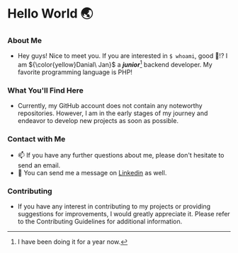 # Hello World 🌏

### About Me

- Hey guys! Nice to meet you. If you are interested in ```$ whoami```, good 🤔!? I am ${\color{yellow}Danial\ Jan}$ a **_junior_**[^1] backend developer. My favorite programming language is PHP!

### What You'll Find Here

- Currently, my GitHub account does not contain any noteworthy repositories. However, I am in the early stages of my journey and endeavor to develop new projects as soon as possible.

### Contact with Me

- 📫 If you have any further questions about me, please don't hesitate to send an email.
- 💬 You can send me a message on [Linkedin](https://linkedin.com/in/danial-jan) as well.

### Contributing

- If you have any interest in contributing to my projects or providing suggestions for improvements, I would greatly appreciate it. Please refer to the Contributing Guidelines for additional information.

[^1]: I have been doing it for a year now.


<!--
**danialzash/danialzash** is a ✨ _special_ ✨ repository because its `README.md` (this file) appears on your GitHub profile.

Here are some ideas to get you started:

- 🔭 I’m currently working on ...
- 🌱 I’m currently learning ...
- 👯 I’m looking to collaborate on ...
- 🤔 I’m looking for help with ...
- 💬 Ask me about ...
- 📫 How to reach me: ...
- 😄 Pronouns: ...
- ⚡ Fun fact: ...
-->

